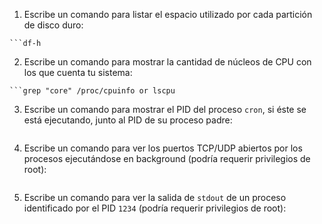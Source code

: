 1. Escribe un comando para listar el espacio utilizado por cada partición de disco duro:
```shell
```df-h
```

2. Escribe un comando para mostrar la cantidad de núcleos de CPU con los que cuenta tu sistema:
```shell
```grep "core" /proc/cpuinfo or lscpu
```

3. Escribe un comando para mostrar el PID del proceso `cron`, si éste se está ejecutando, junto al PID de su proceso padre:
```respuesta
```

4. Escribe un comando para ver los puertos TCP/UDP abiertos por los procesos ejecutándose en background (podría requerir privilegios de root):
```respuesta
``` 

5. Escribe un comando para ver la salida de `stdout` de un proceso identificado por el PID `1234` (podría requerir privilegios de root):
```respuesta
```
